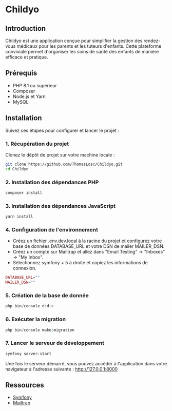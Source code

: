 # Childyo

## Introduction

Childyo est une application conçue pour simplifier la gestion des rendez-vous médicaux pour les parents et les tuteurs d'enfants. Cette plateforme conviviale permet d'organiser les soins de santé des enfants de manière efficace et pratique.

## Prérequis

- PHP 8.1 ou supérieur
- Composer
- Node.js et Yarn
- MySQL

## Installation

Suivez ces étapes pour configurer et lancer le projet :

### 1. Récupération du projet

Clonez le dépôt de projet sur votre machine locale :

```bash
git clone https://github.com/ThomasLosc/Childyo.git
cd Childyo
```

### 2. Installation des dépendances PHP

```bash
composer install
```

### 3. Installation des dépendances JavaScript

```bash
yarn install
```

### 4. Configuration de l'environnement

- Créez un fichier .env.dev.local à la racine du projet et configurez votre base de données DATABASE_URL et votre DSN de mailer MAILER_DSN.
- Créez un compte sur Mailtrap et allez dans "Email Testing" -> "Inboxes" -> "My Inbox".
- Sélectionnez symfony + 5 à droite et copiez les informations de connexion.

```php
DATABASE_URL=""
MAILER_DSN=""
```


### 5. Création de la base de donnée

```php
php bin/console d:d:c
```

### 6. Exécuter la migration
```php
php bin/console make:migration
```
### 7. Lancer le serveur de développement

```php
symfony server:start
```

Une fois le serveur démarré, vous pouvez accéder à l'application dans votre navigateur à l'adresse suivante : http://127.0.0.1:8000

## Ressources

- [Symfony](https://symfony.com/)
- [Mailtrap](https://mailtrap.io/)
